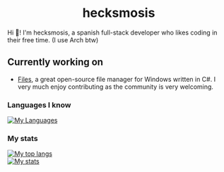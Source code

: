 <center>
  <h1 align="center">hecksmosis</h1>
</center>
Hi 👋! I'm hecksmosis, a spanish full-stack developer who likes coding in their free time. (I use Arch btw)

## Currently working on
* [Files](https://github.com/files-community/Files), a great open-source file manager for Windows written in C#. I very much enjoy contributing as the community is very welcoming.

### Languages I know
[![My Languages](https://skillicons.dev/icons?i=rust,cs,ts,js,html,css,react,vue,svelte,c,python)](https://skillicons.dev)  

### My stats
[![My top langs](https://github-readme-stats.vercel.app/api/top-langs/?username=hecksmosis&theme=dark)](https://github.com/anuraghazra/github-readme-stats)  
[![My stats](https://github-readme-stats.vercel.app/api?username=hecksmosis&show_icons=true&theme=dark)](https://github.com/anuraghazra/github-readme-stats)
